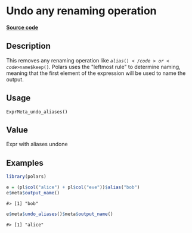 

# Undo any renaming operation

[**Source code**](https://github.com/pola-rs/r-polars/tree/97c09bc0a6fc3d166744dbddd037b49e8d8fc6c2/R/expr__meta.R#L114)

## Description

This removes any renaming operation like <code>$alias()</code> or
<code>$name$keep()</code>. Polars uses the "leftmost rule" to determine
naming, meaning that the first element of the expression will be used to
name the output.

## Usage

<pre><code class='language-R'>ExprMeta_undo_aliases()
</code></pre>

## Value

Expr with aliases undone

## Examples

``` r
library(polars)

e = (pl$col("alice") + pl$col("eve"))$alias("bob")
e$meta$output_name()
```

    #> [1] "bob"

``` r
e$meta$undo_aliases()$meta$output_name()
```

    #> [1] "alice"
